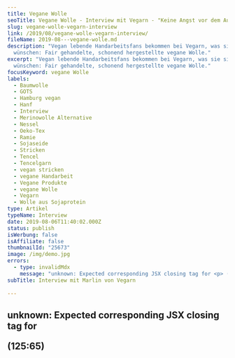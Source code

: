 ```yaml
---
title: Vegane Wolle
seoTitle: Vegane Wolle - Interview mit Vegarn - "Keine Angst vor dem Auftrennen"
slug: vegane-wolle-vegarn-interview
link: /2019/08/vegane-wolle-vegarn-interview/
fileName: 2019-08---vegane-wolle.md
description: "Vegan lebende Handarbeitsfans bekommen bei Vegarn, was sie sich
  wünschen: Fair gehandelte, schonend hergestellte vegane Wolle."
excerpt: "Vegan lebende Handarbeitsfans bekommen bei Vegarn, was sie sich
  wünschen: Fair gehandelte, schonend hergestellte vegane Wolle."
focusKeyword: vegane Wolle
labels:
  - Baumwolle
  - GOTS
  - Hamburg vegan
  - Hanf
  - Interview
  - Merinowolle Alternative
  - Nessel
  - Oeko-Tex
  - Ramie
  - Sojaseide
  - Stricken
  - Tencel
  - Tencelgarn
  - vegan stricken
  - vegane Handarbeit
  - Vegane Produkte
  - vegane Wolle
  - Vegarn
  - Wolle aus Sojaprotein
type: Artikel
typeName: Interview
date: 2019-08-06T11:40:02.000Z
status: publish
isWerbung: false
isAffiliate: false
thumbnailId: "25673"
image: /img/demo.jpg
errors:
  - type: invalidMdx
    message: "unknown: Expected corresponding JSX closing tag for <p> (125:65)"
subTitle: Interview mit Marlin von Vegarn
  
---
```


## unknown: Expected corresponding JSX closing tag for <p> (125:65)

<!--
<hr />

Hinweis: Dieses Interview habe ich bereits am 26. April 2016 veröffentlicht. Ich
finde das Projekt, um das es darin geht, nach wie vor sehr interessant. Aus
diesem Grund habe ich beschlossen, es nochmal in den Fokus zu rücken und teile
es heute erneut mit Euch.

<hr />

**Vegan lebende Handarbeitsfans bekommen bei Vegarn, was sie sich wünschen: Fair
gehandelte, schonend hergestellte Garne ohne tierische Bestandteile. Marlin, die
Gründerin des besonderen Online-Shops liebt selbstgemachte Dinge. Auf der Suche
nach tollen Alternativen zu Strickgarn aus Merinowolle und Co. beschloss sie
kurzerhand selbst etwas auf die Beine zu stellen und eine echte Marktlücke zu
füllen.**

Heute ist sie sehr stolz auf ihr Geschäft, in dem sie nur Garne aus rein
pflanzlichen Materialien verkauft. Bei allen Produkten achtet sie besonders
darauf, dass für die Herstellung keine Tierversuche durchgeführt werden und
alles an menschenwürdigen Arbeitsplätzen hergestellt wird.

Großen Wert legt sie außerdem auf CO2- neutralen Versand sowie eine weitgehend
papierlose Kommunikation, um Ressourcen zu sparen und die Umwelt zu schonen. Ich
habe mich mal ein Bisschen mit der kreativen Umweltschützerin ausgetauscht und
sie hat meine Fragen beantwortet.

**Anne:** Hallo Marlin! Danke, dass Du Dir die Zeit nimmst, ein paar Fragen zu
beantworten! Ich bastle ja selbst gerne mal so dies und das und bin schon ganz
gespannt auf Deine Antworten! Sind stricken und häkeln besondere Hobbys von Dir?

**Marlin:** Inzwischen häkle ich sehr gerne. Richtig eingestiegen bin ich Mitte
2015 durch den Onlineshop, um meine Kund\*innen besser verstehen zu können. Dass
es mir so gut gefällt, hätte ich nicht erwartet! Das Stricken überlasse ich
allerdings lieber weiterhin meiner Mutter.

**Anne:** Dann gibt es Deinen Shop seit dieser Zeit?

## Vegarn gibt es seit 2015

![vegane-wolle](http://cardamonchai.com/wp-content/uploads/2019/08/Vegarn_Sojawachskerze-GOTS-Baumwolle-Bambusnadeln-Vegarn-400x230.jpg "Sojawachskerze, GOTS-Baumwolle und Bambusnadeln von Vegarn. Bild: Vegarn")

**Marlin:** Anfang 2014 entstand die Idee durch ein Strickprojekt meiner Mutter
und im September 2015 ging dann der Shop online.

**Anne:** Wie viele Leute arbeiten an Vegarn?

**Marlin:** Bisher bin ich die alleinige Verantwortliche. Die CI und der Shop
sind zusammen mit einer Grafikdesignerin und einem Webprogrammierer entstanden.
Mein Feedback zu den Produkten und dem Hobby selbst hole ich mir gerne von
meinen Kundinnen und von meiner Mutter.

**Anne:** Du bist durch eigene Projekte auf die Idee gekommen, den Shop ins
Leben zu rufen?

**Marlin:** Ja, genau. Es war mein Bedürfnis. Ich entschloss mich für die vegane
Lebensweise und wollte zwar auf tierische Wolle verzichten, aber die wollig
weichen Schals meiner Mutter nicht missen. Unter dem Stichwort "vegane Wolle"
ließ sich online nichts finden und so entschloss ich mich, diese Marktlücke
selbst zu füllen.

**Anne:** Seit wann lebst Du denn vegan?

**Marlin:** Seit Anfang 2013.

**Anne:** Was ist für Dich das wichtigste Argument
[für vegan](/category/vegan-2/go-vegan/) ?

**Marlin:** Ursprünglich meine Gesundheit. Nach kurzer Zeit kamen dann auch die
herzlosen Methoden in der tierischen Lebensmittelproduktion dazu. Inzwischen
lebe ich insofern vegan, dass ich mir keine neuen Produkte tierischen Ursprungs
mehr kaufe. Bei Second Hand Artikeln kann ich Materialien wie Leder und Wolle
mit meinem Gewissen vereinbaren.

## "Am liebsten mag ich Fair Cotton"

**Anne:** Welche Materialien verwendest Du denn am liebsten für Deine Garne und
welches davon magst du am liebsten?

**Marlin:** Das Sortiment wechselt derzeit noch sehr stark. Ich hatte bereits
Garn aus Sojaprotein und Ramie. Derzeit führe ich auch Bambus-Viskose,
GOTS-zertifizierte Baumwolle sowie handgesponnenes Hanf- und Nesselgarn. Ab Mai
wird es zwei neue Garne geben. Einen Rohstoff verrate ich hier gerne schon mal:
Tencel. Mein Lieblingsmaterial ist derzeit Fair Cotton, da es sehr viel
kuscheliger als klassisches Baumwollgarn ist. Sehr wahrscheinlich wird mein
Liebling aber von einem der Neuankömmlinge abgelöst!

**Anne:** Das klingt ja, als dürfte man auf alle Fälle gespannt sein! Dann werde
ich im Mai wohl mal Deinen Shop besuchen! Woher stammen denn die Rohstoffe für
die Garne?

![vegane-wolle](http://cardamonchai.com/wp-content/uploads/2019/08/Vegarn_Bestellung-mit-Lavendelsackchen-400x267.jpg "Vegane Wolle mit Lavendelsäckchen. Bild: Vegarn")

**Marlin:** Der Bambus und die Sojaproteine stammen aus China, die Baumwolle aus
Ägypten, Hanf und Nessel aus Nepal und das Tencel aus Österreich.

**Anne:** In Deinem Shop gibt es ja auch sehr bunte Garne. Woraus bestehen denn
die Farben?

## Zertifizierte Farben

**Marlin:** Die Farben sind entweder Oeko-Tex oder GOTS-zertifizierte, chemische
Farben. Färbungen mit Pflanzenfarben stehen auf der Wunschliste und werden für
limitierte Kollektionen auf jeden Fall zum Einsatz kommen.

**Anne:** Und wo wird gefertigt?

**Marlin:** Bei den derzeitigen Garnen wird in Portugal, Italien und Nepal
produziert. Das Tencelgarn wird eigens für uns in der Tschechischen Republik,
nahe der deutschen Grenze, gefertigt.
[Cradle-to-Cradle](/2019/08/cradle-to-cradle-prinzip/) beschreibt einen
geschlossenen Kreislauf

**Anne:** Als Ziel für die Zukunft nennst Du auf Deine Homepage unter anderem
"Produktion nach dem Cradle-to-Cradle Prinzip". Möchtest Du kurz erklären, was
genau sich dahinter verbirgt?

**Marlin:** Das Prinzip Cradle-to-Cradle beschreibt einen geschlossenen
Kreislauf in dem Ressourcen verwendet anstatt verschwendet werden. Das fertige
Endprodukt kann dabei wieder als Rohstoff genutzt werden. Ein sehr gutes
Beispiel ist Glas. Bei jedem Schmelzen und neuen Gießen erhält das Glas die
gleichen Eigenschaften, wie zuvor.

Entstanden ist das Prinzip beim Beobachten der Natur. Ein Apfelbaum wächst,
indem er Wasser und Sonnenenergie nutzt. Die reife Frucht fällt ab und kann als
Kompost wieder dem Wachstum dienen, durch die Kerne entstehen neue Bäume. Mehr
darüber kann man zum Beispiel bei Epea oder Cradle-to-Cradle e. V. erfahren.
Besonders interessant ist auch das neue Buch "Intelligente Verschwendung" von
den Begründern des Prinzips Michael Braungart und William McDonough. Das neue
Tencelgarn wird nach dem Cradle-to-Cradle Prinzip hergestellt.

**Anne:** Wo können unsere Leser Deine Garne erstehen?

**Marlin:** Derzeit gibt es die Garne ausschließlich in meinem Online Shop\*

**Anne:** Zum Schluss möchte ich gerne noch einen Tipp von Dir haben. Was
würdest Du einem/r Einsteiger/in beim Stricken oder Häkeln raten?

## "Keine Angst vor dem Auftrennen!"

**Marlin:** Mir haben Video-Tutorials sehr geholfen! Wer besser mit persönlicher
Anleitung lernt, sollte sich am besten nach einem Stricktreff umsehen. Vegarn
veranstaltet beispielsweise in Hamburg monatlich einen. Infos dazu gibt es auf
meiner Seite. Was ganz wichtig ist: Keine Hemmungen vor dem Auftrennen! Tut man
das nicht, resultiert das meistens darin, dass man das liebevoll gefertigte
Einzelstück niemals trägt und das wäre wirklich sehr schade!

**Anne:** Vielen Dank für die tollen Tipps und das nette Interview und noch
weiterhin viel Erfolg mit Vegarn!

**Marlin:** Lieben Dank!

<hr />

## Nachtrag vom 8. August 2019

Gerade erreichte mich die traurige Nachricht, dass Vegarn leider schließen wird.
Marlin möchte sich voll und ganz ihrer Arbeit als Lehrerin widmen. Hier ein
Statement von ihr

<blockquote>" __Ich halte nachhaltig produzierte, pflanzliche Garne immer noch für eine wichtige, wertvolle und lukrative Marktlücke__  - nur fehlt mir die Begeisterung diese weiter zu bedienen. Als Lehrerin habe ich das Gefühl mehr zu bewegen. Mein Ziel: mithilfe von digitalen Mitteln die Prinzipien der Mathematik, allen voran Kindern, zu vermitteln. Das ist meine berufliche Mission! Persönlich liegt mir nichts mehr am Herzen als Mutter zu werden und meine Kinder in einem liebevollen Haushalt groß zu ziehen.

So sieht es aus. (Übrigens: ich überlege lehrreiche Erkenntnisse aus der
Gründung für zukünftige Unternehmerinnen niederzuschreiben. Falls es dazu kommt,
wird es auf der Website von Vegarn als neuer Link auftauchen.)"</blockquote>

### Räumungsverkauf vom 1. September bis zum 24. Dezember 2019

Vom 1. September bis zum 24. Dezember 2019 ist ein Räumungsverkauf im Onlineshop
geplant. Der Fokus liegt auf dem 
[Tencelgarn](https://www.vegarn.eu/produkt/tencelgarn-100g-knaeuel/)  und 
[Pure Soysilk](https://www.vegarn.eu/produkt/pure-soysilk/). Schaut doch mal
rein, es lohnt sich!

Wer ab dem 1. September mehr als ein Kilogramm Wolle  bestellt, bekommt ein
Knäuel  [Tencelgarn](https://www.vegarn.eu/produkt/tencelgarn-100g-knaeuel/)
 oder  [Pure](https://www.vegarn.eu/produkt/pure-soysilk/)  als Geschenk dazu.
Bei über drei Kilogramm zwei Knäuel und so weiter.
[Marlins komplettes Statement zur Auflösung des Shops könnt Ihr online hier nachlesen](https://mailchi.mp/da17dbe0bd52/ausverkauf-grund).

<hr />

\*Hier könnt Ihr [Vegarn online besuchen](https://www.vegarn.eu/). Hier findet
Ihr
[weitere Informationen zum Thema Wolle](/2014/10/wolle-das-kann-doch-gar-nicht-so-schlimm-sein/).

-->

  